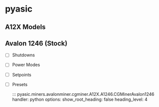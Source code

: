 # pyasic
## A12X Models

## Avalon 1246 (Stock)

- [ ] Shutdowns
- [ ] Power Modes
- [ ] Setpoints
- [ ] Presets

    ::: pyasic.miners.avalonminer.cgminer.A12X.A1246.CGMinerAvalon1246
    handler: python
    options:
        show_root_heading: false
        heading_level: 4

